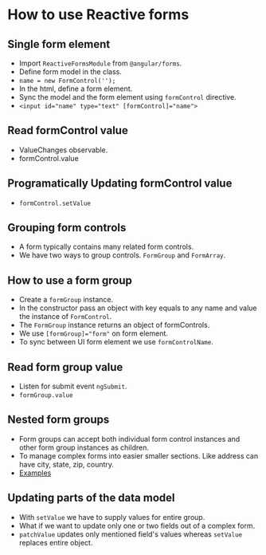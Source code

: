 # How to use Reactive forms

## Single form element

- Import `ReactiveFormsModule` from `@angular/forms`.
- Define form model in the class.
- `name = new FormControl('');`
- In the html, define a form element.
- Sync the model and the form element using `formControl` directive.
- `<input id="name" type="text" [formControl]="name">`

## Read formControl value

- ValueChanges observable.
- formControl.value

## Programatically Updating formControl value

- `formControl.setValue`

## Grouping form controls

- A form typically contains many related form controls.
- We have two ways to group controls. `FormGroup` and `FormArray`.

## How to use a form group

- Create a `formGroup` instance.
- In the constructor pass an object with key equals to any name and value the instance of `FormControl`.
- The `FormGroup` instance returns an object of formControls.
- We use `[formGroup]="form"` on form element.
- To sync between UI form element we use `formControlName`.

## Read form group value

- Listen for submit event `ngSubmit`.
- `formGroup.value`

## Nested form groups

- Form groups can accept both individual form control instances and other form group instances as children.
- To manage complex forms into easier smaller sections. Like address can have city, state, zip, country.
- [Examples](https://angular.dev/guide/forms/reactive-forms#group-the-nested-form-in-the-template)


## Updating parts of the data model

- With `setValue` we have to supply values for entire group.
- What if we want to update only one or two fields out of a complex form.
- `patchValue` updates only mentioned field's values whereas `setValue` replaces entire object.

